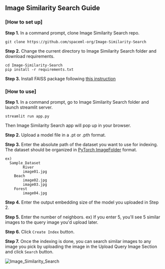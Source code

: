 ## Image Similarity Search Guide

### [How to set up]
**Step 1.** In a command prompt, clone Image Similarity Search repo.
```
git clone https://github.com/spaceml-org/Image-Similarity-Search
```

**Step 2.** Change the current directory to Image Similarity Search folder and download requirements.
```
cd Image-Similarity-Search
pip install -r requirements.txt
```

**Step 3.** Install FAISS package following [this instruction](https://github.com/facebookresearch/faiss/blob/main/INSTALL.md)

### [How to use]
**Step 1.** In a command prompt, go to Image Similarity Search folder and launch streamlit server.
```
streamlit run app.py
```
Then Image Similarity Search app will pop up in your browser.

**Step 2.** Upload a model file in a .pt or .pth format.

**Step 3.** Enter the absolute path of the dataset you want to use for indexing. The dataset should be organized in [PyTorch ImageFolder](https://pytorch.org/vision/stable/datasets.html#torchvision.datasets.ImageFolder) format.

```
ex)
  Sample_Dataset
        River
	    image01.jpg
	Beach
	    image02.jpg
	    image03.jpg
	Forest
	    image04.jpg
```

**Step 4.** Enter the output embedding size of the model you uploaded in Step 2.

**Step 5.** Enter the number of neighbors. 
ex) If you enter 5, you'll see 5 similar images to the query image you'd upload later.

**Step 6.** Click ```Create Index``` button.

**Step 7.** Once the indexing is done, you can search similar images to any image you pick by uploading the image in the Upload Query Image Section and click ```Search``` button.


![Image_Similarity_Search](https://user-images.githubusercontent.com/66165810/133855102-272063ec-2a54-40e9-a655-90a20f39937b.gif)
